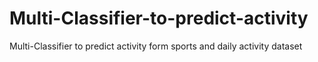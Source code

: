 # Multi-Classifier-to-predict-activity
Multi-Classifier to predict activity form sports and daily activity dataset
